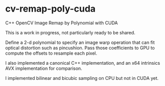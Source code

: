 # cv-remap-poly-cuda
C++ OpenCV Image Remap by Polynomial with CUDA

This is a work in progress, not particularly ready to be shared.

Define a 2-d polynomial to specify an image warp operation that can fit optical distortion such as pincushion. Pass those coefficients to GPU to compute the offsets to resample each pixel.

I also implemented a canonical C++ implementation, and an x64 intrinsics AVX implementation for comparison.

I implemented bilinear and bicubic sampling on CPU but not in CUDA yet.

